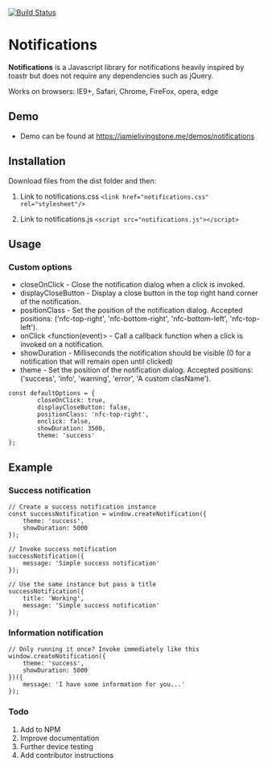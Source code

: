 [![Build Status](https://travis-ci.org/JamieLivingstone/Notifications.svg?branch=master)](https://travis-ci.org/JamieLivingstone/Notifications)

# Notifications
**Notifications** is a Javascript library for notifications heavily inspired by toastr but does not require any dependencies such as jQuery.

Works on browsers: IE9+, Safari, Chrome, FireFox, opera, edge

## Demo
- Demo can be found at https://jamielivingstone.me/demos/notifications

## Installation
Download files from the dist folder and then:
1. Link to notifications.css `<link href="notifications.css" rel="stylesheet"/>`

2. Link to notifications.js `<script src="notifications.js"></script>`

## Usage
### Custom options
- closeOnClick <bool> - Close the notification dialog when a click is invoked.
- displayCloseButton <bool> - Display a close button in the top right hand corner of the notification.
- positionClass <string> - Set the position of the notification dialog. Accepted positions: ('nfc-top-right', 'nfc-bottom-right', 'nfc-bottom-left', 'nfc-top-left').
- onClick <function(event)> - Call a callback function when a click is invoked on a notification.
- showDuration <integer> - Milliseconds the notification should be visible (0 for a notification that will remain open until clicked)
- theme <string> - Set the position of the notification dialog. Accepted positions: ('success', 'info', 'warning', 'error', 'A custom clasName').
```
const defaultOptions = {
		closeOnClick: true,
		displayCloseButton: false,
		positionClass: 'nfc-top-right',
		onclick: false,
		showDuration: 3500,
		theme: 'success'
};
```

## Example

### Success notification
```
// Create a success notification instance
const successNotification = window.createNotification({
	theme: 'success',
	showDuration: 5000
});
  
// Invoke success notification
successNotification({ 
    message: 'Simple success notification' 
});

// Use the same instance but pass a title
successNotification({ 
    title: 'Working',
    message: 'Simple success notification' 
});
```

### Information notification
```
// Only running it once? Invoke immediately like this
window.createNotification({
    theme: 'success',
    showDuration: 5000
})({
    message: 'I have some information for you...'
});
```

### Todo
1. Add to NPM
2. Improve documentation
3. Further device testing
4. Add contributor instructions